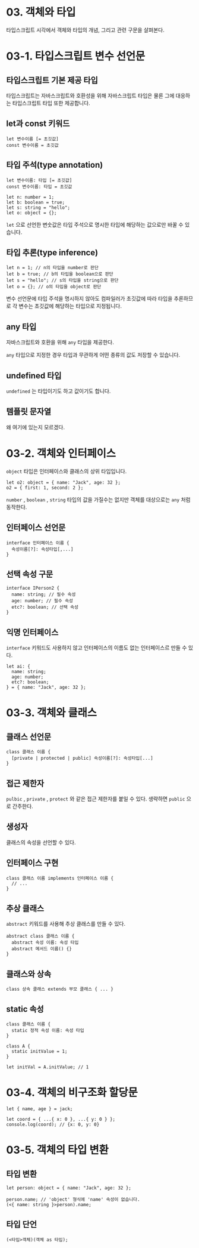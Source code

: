 # 03. 객체와 타입

타입스크립트 시각에서 객체와 타입의 개념, 그리고 관련 구문을 살펴본다.

# 03-1. 타입스크립트 변수 선언문

## 타입스크립트 기본 제공 타입

타입스크립트는 자바스크립트와 호환성을 위해 자바스크립트 타입은 물론 그에 대응하는 타입스크립트 타입 또한 제공합니다.

## let과 const 키워드

```tsx
let 변수이름 [= 초깃값]
const 변수이름 = 초깃값
```

## 타입 주석(type annotation)

```tsx
let 변수이름: 타입 [= 초깃값]
const 변수이름: 타입 = 초깃값
```

```tsx
let n: number = 1;
let b: boolean = true;
let s: string = "hello";
let o: object = {};
```

`let` 으로 선언한 변숫값은 타입 주석으로 명시한 타입에 해당하는 값으로만 바꿀 수 있습니다.

## 타입 추론(type inference)

```tsx
let n = 1; // n의 타입을 number로 판단
let b = true; // b의 타입을 boolean으로 판단
let s = "hello"; // s의 타입을 string으로 판단
let o = {}; // o의 타입을 object로 판단
```

변수 선언문에 타입 주석을 명시하지 않아도 컴파일러가 초깃값에 따라 타입을 추론하므로 각 변수는 초깃값에 해당하는 타입으로 지정됩니다.

## any 타입

자바스크립트와 호환을 위해 `any` 타입을 제공한다.

`any` 타입으로 지정한 경우 타입과 무관하게 어떤 종류의 값도 저장할 수 있습니다.

## undefined 타입

`undefined` 는 타입이기도 하고 값이기도 합니다.

## 템플릿 문자열

왜 여기에 있는지 모르겠다.

# 03-2. 객체와 인터페이스

`object` 타입은 인터페이스와 클래스의 상위 타입입니다.

```tsx
let o2: object = { name: "Jack", age: 32 };
o2 = { first: 1, second: 2 };
```

`number` , `boolean` , `string` 타입의 값을 가질수는 없지만 객체를 대상으로는 `any` 처럼 동작한다.

## 인터페이스 선언문

```tsx
interface 인터페이스 이름 {
  속성이름[?]: 속성타입[,...]
}
```

## 선택 속성 구문

```tsx
interface IPerson2 {
  name: string; // 필수 속성
  age: number; // 필수 속성
  etc?: boolean; // 선택 속성
}
```

## 익명 인터페이스

`interface` 키워드도 사용하지 않고 인터페이스의 이름도 없는 인터페이스르 만들 수 있다.

```tsx
let ai: {
  name: string;
  age: number;
  etc?: boolean;
} = { name: "Jack", age: 32 };
```

# 03-3. 객체와 클래스

## 클래스 선언문

```tsx
class 클래스 이름 {
  [private | protected | public] 속성이름[?]: 속성타입[...]
}
```

## 접근 제한자

`pulbic` , `private` , `protect` 와 같은 접근 제한자를 붙일 수 있다. 생략하면 `public` 으로 간주한다.

## 생성자

클래스의 속성을 선언할 수 있다.

## 인터페이스 구현

```tsx
class 클래스 이름 implements 인터페이스 이름 {
  // ...
}
```

## 추상 클래스

`abstract` 키워드를 사용해 추상 클래스를 만들 수 있다.

```tsx
abstract class 클래스 이름 {
  abstract 속성 이름: 속성 타입
  abstract 메서드 이름() {}
}
```

## 클래스와 상속

```tsx
class 상속 클래스 extends 부모 클래스 { ... }
```

## static 속성

```tsx
class 클래스 이름 {
  static 정적 속성 이름: 속성 타입
}
```

```tsx
class A {
  static initValue = 1;
}

let initVal = A.initValue; // 1
```

# 03-4. 객체의 비구조화 할당문

```tsx
let { name, age } = jack;

let coord = { ...{ x: 0 }, ...{ y: 0 } };
console.log(coord); // {x: 0, y: 0}
```

# 03-5. 객체의 타입 변환

## 타입 변환

```tsx
let person: object = { name: "Jack", age: 32 };

person.name; // 'object' 형식에 'name' 속성이 없습니다.
(<{ name: string }>person).name;
```

## 타입 단언

```tsx
(<타입>객체)(객체 as 타입);
```
